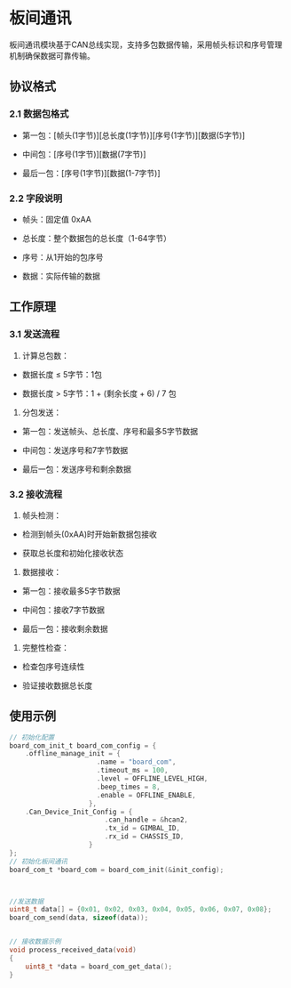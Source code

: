 # 板间通讯

板间通讯模块基于CAN总线实现，支持多包数据传输，采用帧头标识和序号管理机制确保数据可靠传输。

## 协议格式

### 2.1 数据包格式

- 第一包：[帧头(1字节)][总长度(1字节)][序号(1字节)][数据(5字节)]

- 中间包：[序号(1字节)][数据(7字节)]

- 最后一包：[序号(1字节)][数据(1-7字节)]

### 2.2 字段说明

- 帧头：固定值 0xAA

- 总长度：整个数据包的总长度（1-64字节）

- 序号：从1开始的包序号

- 数据：实际传输的数据

## 工作原理

### 3.1 发送流程

1. 计算总包数：
- 数据长度 ≤ 5字节：1包

- 数据长度 > 5字节：1 + (剩余长度 + 6) / 7 包
1. 分包发送：
- 第一包：发送帧头、总长度、序号和最多5字节数据

- 中间包：发送序号和7字节数据

- 最后一包：发送序号和剩余数据

### 3.2 接收流程

1. 帧头检测：
- 检测到帧头(0xAA)时开始新数据包接收

- 获取总长度和初始化接收状态
1. 数据接收：
- 第一包：接收最多5字节数据

- 中间包：接收7字节数据

- 最后一包：接收剩余数据
1. 完整性检查：
- 检查包序号连续性

- 验证接收数据总长度

## 使用示例

```c
// 初始化配置
board_com_init_t board_com_config = {
    .offline_manage_init = {
                      .name = "board_com",
                      .timeout_ms = 100,
                      .level = OFFLINE_LEVEL_HIGH,
                      .beep_times = 8,
                      .enable = OFFLINE_ENABLE,
                    },
    .Can_Device_Init_Config = {
                        .can_handle = &hcan2,
                        .tx_id = GIMBAL_ID,
                        .rx_id = CHASSIS_ID,
                    }
};
// 初始化板间通讯
board_com_t *board_com = board_com_init(&init_config);



//发送数据
uint8_t data[] = {0x01, 0x02, 0x03, 0x04, 0x05, 0x06, 0x07, 0x08};
board_com_send(data, sizeof(data));


// 接收数据示例
void process_received_data(void)
{
    uint8_t *data = board_com_get_data();
}
```



